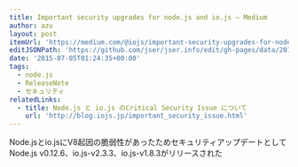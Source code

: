 ```yaml
---
title: Important security upgrades for node.js and io.js — Medium
author: azu
layout: post
itemUrl: 'https://medium.com/@iojs/important-security-upgrades-for-node-js-and-io-js-8ac14ece5852'
editJSONPath: 'https://github.com/jser/jser.info/edit/gh-pages/data/2015/07/index.json'
date: '2015-07-05T01:24:35+00:00'
tags:
  - node.js
  - ReleaseNote
  - セキュリティ
relatedLinks:
  - title: Node.js と io.js のCritical Security Issue について
    url: 'http://blog.iojs.jp/important_security_issue.html'
---
```

Node.jsとio.jsにV8起因の脆弱性があったためセキュリティアップデートとしてNode.js v0.12.6、io.js-v2.3.3、io.js-v1.8.3がリリースされた
